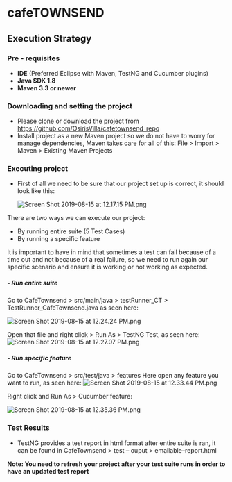 # cafeTOWNSEND

## Execution Strategy
### Pre - requisites
- **IDE** (Preferred Eclipse with Maven, TestNG and Cucumber plugins)
- **Java SDK 1.8**
- **Maven 3.3 or newer**

### Downloading and setting the project
- Please clone or download the project from https://github.com/OsirisVilla/cafetownsend_repo
- Install project as a new Maven project so we do not have to worry for manage dependencies, Maven takes care for all of this:  File > Import > Maven > Existing Maven Projects

### Executing project
- First of all we need to be sure that our project set up is correct, it should look like this:

  ![Screen Shot 2019-08-15 at 12.17.15 PM.png](https://www.dropbox.com/s/obj0vsdqirdikxv/Screen%20Shot%202019-08-15%20at%2012.17.15%20PM.png?dl=0&raw=1)

There are two ways we can execute our project: 
- By running entire suite (5 Test Cases)
- By running a specific feature

It is important to have in mind that sometimes a test can fail because of a time out and not because of a real failure, so we need to run again our specific scenario and ensure it is working or not working as expected.

##### - Run entire suite 

Go to CafeTownsend > src/main/java > testRunner_CT > TestRunner_CafeTownsend.java as seen here:

![Screen Shot 2019-08-15 at 12.24.24   PM.png](https://www.dropbox.com/s/mjnn1f1q0jlm0uu/Screen%20Shot%202019-08-15%20at%2012.24.24%20PM.png?dl=0&raw=1)

Open that file and right click > Run As > TestNG Test, as seen here:
![Screen Shot 2019-08-15 at 12.27.07 PM.png](https://www.dropbox.com/s/gooc9y7zu6qopyy/Screen%20Shot%202019-08-15%20at%2012.27.07%20PM.png?dl=0&raw=1)

##### - Run specific feature

Go to CafeTownsend > src/test/java > features
Here open any feature you want to run, as seen here:
![Screen Shot 2019-08-15 at 12.33.44 PM.png](https://www.dropbox.com/s/aeg7m0cs51tjr1v/Screen%20Shot%202019-08-15%20at%2012.33.44%20PM.png?dl=0&raw=1)

Right click and Run As > Cucumber feature:

![Screen Shot 2019-08-15 at 12.35.36 PM.png](https://www.dropbox.com/s/g57940tqs3vl803/Screen%20Shot%202019-08-15%20at%2012.35.36%20PM.png?dl=0&raw=1)

### Test Results
- TestNG provides a test report in html format after entire suite is ran, it can be found in CafeTownsend > test – ouput > emailable–report.html

**Note: You need to refresh your project after your test suite runs in order to have an updated test report**
